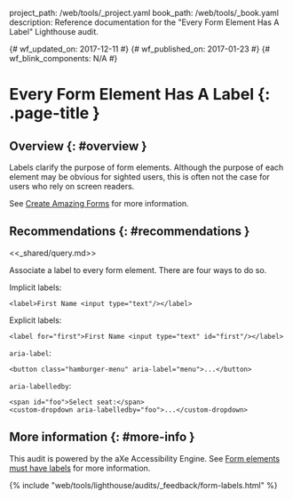 project_path: /web/tools/_project.yaml
book_path: /web/tools/_book.yaml
description: Reference documentation for the "Every Form Element Has A Label" Lighthouse audit.

{# wf_updated_on: 2017-12-11 #}
{# wf_published_on: 2017-01-23 #}
{# wf_blink_components: N/A #}

# Every Form Element Has A Label  {: .page-title }

## Overview {: #overview }

Labels clarify the purpose of form elements. Although the purpose of each
element may be obvious for sighted users, this is often not the case for
users who rely on screen readers.

See [Create Amazing Forms](/web/fundamentals/design-and-ux/input/forms/#label_and_name_inputs_properly) for more information.

## Recommendations {: #recommendations }

<<_shared/query.md>>

Associate a label to every form element. There are four ways to do so.

Implicit labels:

    <label>First Name <input type="text"/></label>

Explicit labels:

    <label for="first">First Name <input type="text" id="first"/></label>

`aria-label`:

    <button class="hamburger-menu" aria-label="menu">...</button>

`aria-labelledby`:

    <span id="foo">Select seat:</span>
    <custom-dropdown aria-labelledby="foo">...</custom-dropdown>

## More information {: #more-info }

This audit is powered by the aXe Accessibility Engine. See [Form elements must
have labels][axe] for more information.

[axe]: https://dequeuniversity.com/rules/axe/1.1/label


{% include "web/tools/lighthouse/audits/_feedback/form-labels.html" %}
